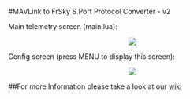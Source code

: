 #MAVLink to FrSky S.Port Protocol Converter - v2

Main telemetry screen (main.lua):
<p align=center><img src ="https://raw.githubusercontent.com/athertop/MavLink_FrSkySPort/Mav_Sport2.1-2.2-master/images/v2telem-main.jpg" /></p>
Config screen (press MENU to display this screen):
<p align=center><img src ="https://raw.githubusercontent.com/athertop/MavLink_FrSkySPort/Mav_Sport2.1-2.2-master/images/v2telem-main-cfg.jpg" /></p>

##For more Information please take a look at our [wiki](../../wiki)
